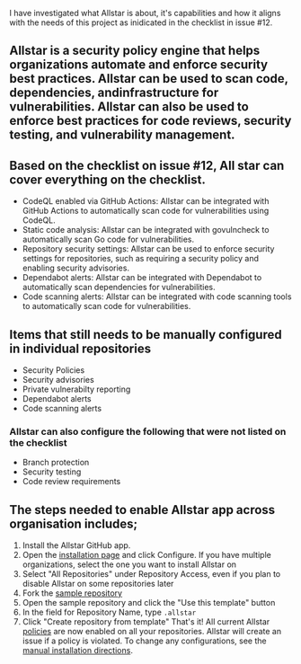 I have investigated what Allstar is about, it's capabilities and how it aligns with the needs of this project as inidicated in the checklist in issue #12.
## Allstar is a security policy engine that helps organizations automate and enforce security best practices. Allstar can be used to scan code, dependencies, andinfrastructure for vulnerabilities. Allstar can also be used to enforce best practices for code reviews, security testing, and vulnerability management.

## Based on the checklist on issue #12, All star can cover everything on the checklist.

- CodeQL enabled via GitHub Actions: Allstar can be integrated with GitHub Actions to automatically scan code for vulnerabilities using CodeQL.
- Static code analysis:  Allstar can be integrated with govulncheck to automatically scan Go code for vulnerabilities.
- Repository security settings: Allstar can be used to enforce security settings for repositories, such as requiring a security policy and enabling security advisories.
- Dependabot alerts: Allstar can be integrated with Dependabot to automatically scan dependencies for vulnerabilities.
- Code scanning alerts: Allstar can be integrated with code scanning tools to automatically scan code for vulnerabilities.

## Items that still needs to be manually configured in individual repositories
- Security Policies
- Security advisories
- Private vulnerabilty reporting
- Dependabot alerts
- Code scanning alerts

### Allstar can also configure the following that were not listed on the checklist
- Branch protection
- Security testing
- Code review requirements

## The steps needed to enable Allstar app across organisation includes; 
 1. Install the Allstar GitHub app.
 2.  Open the [installation page](https://github.com/apps/allstar-app) and click Configure. If you have multiple organizations, select the one you want to install Allstar on
3. Select "All Repositories" under Repository Access, even if you plan to disable Allstar on some repositories later
4. Fork the [sample repository](https://github.com/jeffmendoza/dot-allstar-quickstart)
5. Open the sample repository and click the "Use this template" button
6. In the field for Repository Name, type `.allstar`
7. Click "Create repository from template"
That's it! All current Allstar [policies](https://github.com/ossf/allstar?installation_id=42556888&setup_action=install#policies) are now enabled on all your repositories. Allstar will create an issue if a policy is violated.
To change any configurations, see the [manual installation directions](https://github.com/ossf/allstar/blob/main/manual-install.md).


